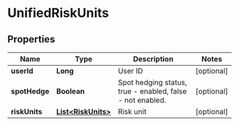 

# UnifiedRiskUnits

## Properties

Name | Type | Description | Notes
------------ | ------------- | ------------- | -------------
**userId** | **Long** | User ID |  [optional]
**spotHedge** | **Boolean** | Spot hedging status, true - enabled, false - not enabled. |  [optional]
**riskUnits** | [**List&lt;RiskUnits&gt;**](RiskUnits.md) | Risk unit |  [optional]



